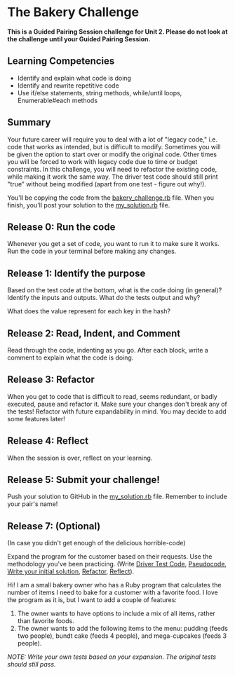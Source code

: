 # The Bakery Challenge

**This is a Guided Pairing Session challenge for Unit 2. Please do not look at the challenge until your Guided Pairing Session.**

## Learning Competencies
- Identify and explain what code is doing
- Identify and rewrite repetitive code
- Use if/else statements, string methods, while/until loops, Enumerable#each methods

## Summary
Your future career will require you to deal with a lot of "legacy code," i.e. code that works as intended, but is difficult to modify. Sometimes you will be given the option to start over or modify the original code. Other times you will be forced to work with legacy code due to time or budget constraints. In this challenge, you will need to refactor the existing code, while making it work the same way. The driver test code should still print "true" without being modified (apart from one test - figure out why!).

You'll be copying the code from the [bakery_challenge.rb](bakery_challenge.rb) file. When you finish, you'll post your solution to the [my_solution.rb](my_solution.rb) file.

## Release 0: Run the code
Whenever you get a set of code, you want to run it to make sure it works. Run the code in your terminal before making any changes.

## Release 1: Identify the purpose
Based on the test code at the bottom, what is the code doing (in general)? Identify the inputs and outputs. What do the tests output and why?

What does the value represent for each key in the hash? 

## Release 2: Read, Indent, and Comment
Read through the code, indenting as you go. After each block, write a comment to explain what the code is doing.

## Release 3: Refactor
When you get to code that is difficult to read, seems redundant, or badly executed, pause and refactor it. Make sure your changes don't break any of the tests! Refactor with future expandability in mind. You may decide to add some features later!

## Release 4: Reflect
When the session is over, reflect on your learning.

## Release 5: Submit your challenge!
Push your solution to GitHub in the [my_solution.rb](my_solution.rb) file. Remember to include your pair's name!


## Release 7: (Optional)
(In case you didn't get enough of the delicious horrible-code)

Expand the program for the customer based on their requests. Use the methodology you've been practicing. (Write [Driver Test Code](https://github.com/enspiral-dev-academy/phase-0-handbook/blob/master/coding-references/driver-code.md), [Pseudocode](https://github.com/enspiral-dev-academy/phase-0-handbook/blob/master/coding-references/pseudocode.md), [Write your initial solution](https://github.com/enspiral-dev-academy/phase-0-handbook/blob/master/coding-references/initial-solution.md), [Refactor](https://github.com/enspiral-dev-academy/phase-0-handbook/blob/master/coding-references/refactoring.md), [Reflect](https://github.com/enspiral-dev-academy/phase-0-handbook/blob/master/coding-references/reflection-guidelines.md)).


Hi! I am a small bakery owner who has a Ruby program that calculates the
number of items I need to bake for a customer with a favorite food.
I love the program as it is, but I want to add a couple of features:

1. The owner wants to have options to include a mix of all items, rather than favorite foods.
2. The owner wants to add the following items to the menu: pudding (feeds two people), bundt cake (feeds 4 people), and mega-cupcakes (feeds 3 people).


*NOTE: Write your own tests based on your expansion. The original tests should still pass.*

